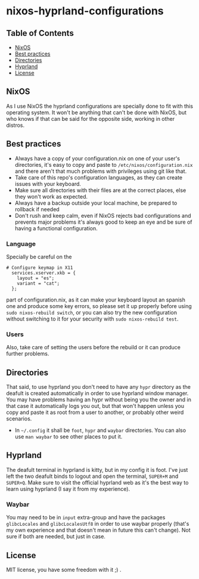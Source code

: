 # nixos-hyprland-configurations
## Table of Contents
- [NixOS](#nixos)
- [Best practices](#best-practices)
- [Directories](#directories)
- [Hyprland](#hyprland)
- [License](#license)
## NixOS
As I use NixOS the hyprland configurations are specially done to fit with this operating system. It won't be anything that can't be done with NixOS, but who knows if that can be said for the opposite side, working in other distros.
## Best practices
- Always have a copy of your configuration.nix on one of your user's directories, it's easy to copy and paste to `/etc/nixos/configuration.nix` and there aren't that much problems with privileges using git like that.
- Take care of this repo's configuration languages, as they can create issues with your keyboard.
- Make sure all directories with their files are at the correct places, else they won't work as expected.
- Always have a backup outside your local machine, be prepared to rollback if needed
- Don't rush and keep calm, even if NixOS rejects bad configurations and prevents major problems it's always good to keep an eye and be sure of having a functional configuration.
### Language
Specially be careful on the   
```
# Configure keymap in X11
  services.xserver.xkb = {
    layout = "es";
    variant = "cat";
  };
```
  part of configuration.nix, as it can make your keyboard layout an spanish one and produce some key errors, so please set it up properly before using `sudo nixos-rebuild switch`, or you can also try the new configuration without switching to it for your security with `sudo nixos-rebuild test`.
### Users
Also, take care of setting the users before the rebuild or it can produce further problems.
## Directories
That said, to use hyprland you don't need to have any `hypr` directory as the deafult is created automatically in order to use hyprland window manager. You may have problems having an hypr without being you the owner and in that case it automatically logs you out, but that won't happen unless you copy and paste it as root from a user to another, or probably other weird scenarios.
- In `~/.config` it shall be `foot`, `hypr` and `waybar` directories. You can also use `man waybar` to see other places to put it.
## Hyprland
The deafult terminal in hyprland is kitty, but in my config it is foot. I've just left the two deafult binds to logout and open the terminal, `SUPER+M` and `SUPER+Q`. Make sure to visit the official hyprland web as it's the best way to learn using hyprland (I say it from my experience).
### Waybar
You may need to be in `input` extra-group and have the packages `glibcLocales` and `glibcLocalesUtf8` in order to use waybar properly (that's my own experience and that doesn't mean in future this can't change). Not sure if both are needed, but just in case.
## License
MIT license, you have some freedom with it ;) .
